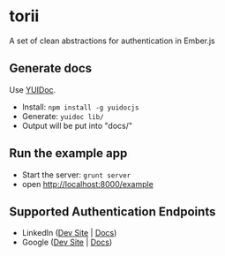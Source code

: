 torii
=====

A set of clean abstractions for authentication in Ember.js

## Generate docs

Use [YUIDoc](http://yui.github.io/yuidoc/).

  * Install: `npm install -g yuidocjs`
  * Generate: `yuidoc lib/`
  * Output will be put into "docs/"

## Run the example app

  * Start the server: `grunt server`
  * open [http://localhost:8000/example](http://localhost:8000/example)

## Supported Authentication Endpoints

  * LinkedIn ([Dev Site](https://www.linkedin.com/secure/developer) | [Docs](http://developer.linkedin.com/))
  * Google ([Dev Site](https://console.developers.google.com/project) | [Docs](https://developers.google.com/accounts/docs/OAuth2WebServer))
